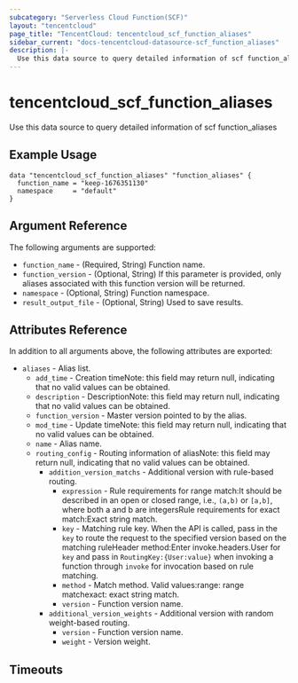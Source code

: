 ```yaml
---
subcategory: "Serverless Cloud Function(SCF)"
layout: "tencentcloud"
page_title: "TencentCloud: tencentcloud_scf_function_aliases"
sidebar_current: "docs-tencentcloud-datasource-scf_function_aliases"
description: |-
  Use this data source to query detailed information of scf function_aliases
---
```


# tencentcloud_scf_function_aliases

Use this data source to query detailed information of scf function_aliases

## Example Usage

```hcl
data "tencentcloud_scf_function_aliases" "function_aliases" {
  function_name = "keep-1676351130"
  namespace     = "default"
}
```

## Argument Reference

The following arguments are supported:

* `function_name` - (Required, String) Function name.
* `function_version` - (Optional, String) If this parameter is provided, only aliases associated with this function version will be returned.
* `namespace` - (Optional, String) Function namespace.
* `result_output_file` - (Optional, String) Used to save results.

## Attributes Reference

In addition to all arguments above, the following attributes are exported:

* `aliases` - Alias list.
  * `add_time` - Creation timeNote: this field may return null, indicating that no valid values can be obtained.
  * `description` - DescriptionNote: this field may return null, indicating that no valid values can be obtained.
  * `function_version` - Master version pointed to by the alias.
  * `mod_time` - Update timeNote: this field may return null, indicating that no valid values can be obtained.
  * `name` - Alias name.
  * `routing_config` - Routing information of aliasNote: this field may return null, indicating that no valid values can be obtained.
    * `addition_version_matchs` - Additional version with rule-based routing.
      * `expression` - Rule requirements for range match:It should be described in an open or closed range, i.e., `(a,b)` or `[a,b]`, where both a and b are integersRule requirements for exact match:Exact string match.
      * `key` - Matching rule key. When the API is called, pass in the `key` to route the request to the specified version based on the matching ruleHeader method:Enter invoke.headers.User for `key` and pass in `RoutingKey:{User:value}` when invoking a function through `invoke` for invocation based on rule matching.
      * `method` - Match method. Valid values:range: range matchexact: exact string match.
      * `version` - Function version name.
    * `additional_version_weights` - Additional version with random weight-based routing.
      * `version` - Function version name.
      * `weight` - Version weight.


## Timeouts

<no value>


